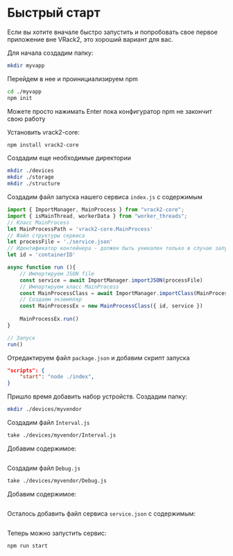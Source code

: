 Быстрый старт
=============

Если вы хотите вначале быстро запустить и попробовать свое первое приложение вне VRack2, это хороший вариант для вас.

Для начала создадим папку:

```bash
mkdir myvapp
```

Перейдем в нее и проинициализируем npm

```bash
cd ./myvapp
npm init
```

Можете просто нажимать Enter пока конфигуратор npm не закончит свою работу

Установить vrack2-core:

```bash
npm install vrack2-core
```

Создадим еще необходимые директории

```bash
mkdir ./devices
mkdir ./storage
mkdir ./structure
```


Создадим файл запуска нашего сервиса `index.js` с содержимым

```js
import { ImportManager, MainProcess } from "vrack2-core";
import { isMainThread, workerData } from "worker_threads";
// Класс MainProcess
let MainProcessPath = 'vrack2-core.MainProcess'
// Файл структуры сервиса
let processFile = './service.json'
// Идентификатор контейнера - должен быть уникален только в случае запуска нескольких контейнеров
let id = 'containerID'

async function run (){ 
    // Импортируем JSON file
    const service = await ImportManager.importJSON(processFile) 
    // Импортируем класс MainProcess
    const MainProcessClass = await ImportManager.importClass(MainProcessPath)
    // Создаем экземпляр
    const MainProcessEx = new MainProcessClass({ id, service })
    
    MainProcessEx.run()
}

// Запуск 
run()
```

Отредактируем файл `package.json` и добавим скрипт запуска

```json
"scripts": {
    "start": "node ./index",
}
```

Пришло время добавить набор устройств. Создадим папку:

```bash
mkdir ./devices/myvendor
```

Создадим файл `Interval.js` 

```bash
take ./devices/myvendor/Interval.js
```

Добавим содержимое:

```js

```

Создадим файл `Debug.js` 

```bash
take ./devices/myvendor/Debug.js
```

Добавим содержимое:

```js

```

Осталось добавить файл сервиса `service.json` с содержимым:

```JSON

```

Теперь можно запустить сервис:

```bash
npm run start
```